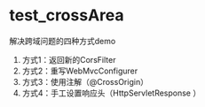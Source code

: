 # test_crossArea
解决跨域问题的四种方式demo

1. 方式1：返回新的CorsFilter
2. 方式2：重写WebMvcConfigurer
3. 方式3：使用注解（@CrossOrigin）
4. 方式4：手工设置响应头（HttpServletResponse ）

[详细讲解]: https://www.yuque.com/yangjinghui-x29x3/nsbi8u/kom0k6
